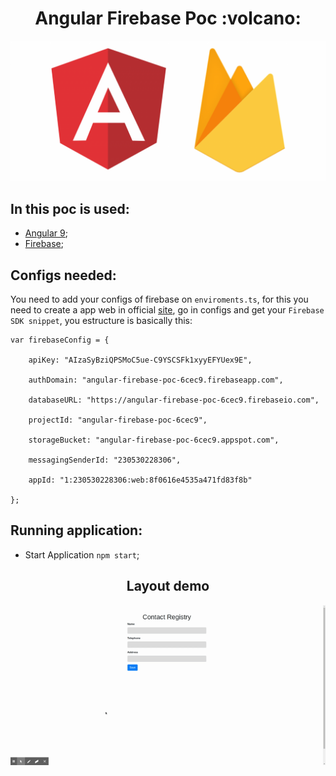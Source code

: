 <h1 align="center">Angular Firebase Poc :volcano:</h1>
<p align="center">
  <img src="./src/assets/angular-firebase.png" alt="Angular and Fireship icons">
</p>

## In this poc is used:

- [Angular 9](https://angular.io/);
- [Firebase](https://firebase.google.com/?hl=pt-br);

## Configs needed:

You need to add your configs of firebase on `enviroments.ts`, for this you need to create a app web in official [site](https://firebase.google.com/?hl=pt-br), go in configs and get your `Firebase SDK snippet`, you estructure is basically this:

```
var firebaseConfig = {

	apiKey: "AIzaSyBziQPSMoC5ue-C9YSCSFk1xyyEFYUex9E",

	authDomain: "angular-firebase-poc-6cec9.firebaseapp.com",

	databaseURL: "https://angular-firebase-poc-6cec9.firebaseio.com",

	projectId: "angular-firebase-poc-6cec9",

	storageBucket: "angular-firebase-poc-6cec9.appspot.com",

	messagingSenderId: "230530228306",

	appId: "1:230530228306:web:8f0616e4535a471fd83f8b"

};
```

## Running application:

- Start Application `npm start`;

<h2 align="center">Layout demo</h2>
<p align="center">
  <img src="./images/angular-firebase-poc.gif" alt="Demonstration layout">
</p>
